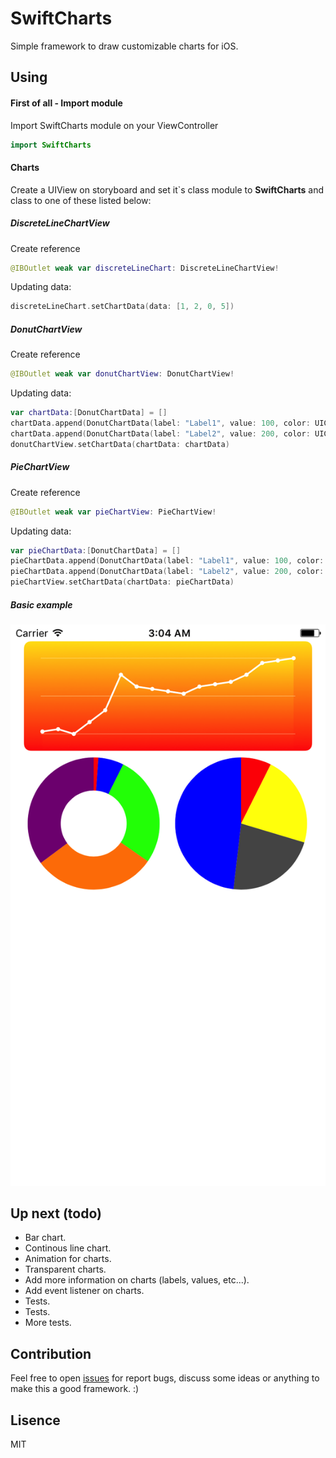 # SwiftCharts

Simple framework to draw customizable charts for iOS.

## Using
#### First of all - Import module
Import SwiftCharts module on your ViewController
``` swift
import SwiftCharts
```


#### Charts
Create a UIView on storyboard and set it`s class module to **SwiftCharts** and class to one of these listed below:
##### DiscreteLineChartView
Create reference
```swift
@IBOutlet weak var discreteLineChart: DiscreteLineChartView!
```
Updating data:
```swift
discreteLineChart.setChartData(data: [1, 2, 0, 5])
```
##### DonutChartView
Create reference
```swift
@IBOutlet weak var donutChartView: DonutChartView!
```
Updating data:
```swift
var chartData:[DonutChartData] = []
chartData.append(DonutChartData(label: "Label1", value: 100, color: UIColor.red))
chartData.append(DonutChartData(label: "Label2", value: 200, color: UIColor.blue))
donutChartView.setChartData(chartData: chartData)
```
##### PieChartView
Create reference
```swift
@IBOutlet weak var pieChartView: PieChartView!
```
Updating data:
```swift
var pieChartData:[DonutChartData] = []
pieChartData.append(DonutChartData(label: "Label1", value: 100, color: UIColor.red))
pieChartData.append(DonutChartData(label: "Label2", value: 200, color: UIColor.blue))
pieChartView.setChartData(chartData: pieChartData)
```

##### Basic example
<img src="Images/screenshot.png"/>
<br />

## Up next (todo)
- Bar chart.
- Continous line chart.
- Animation for charts.
- Transparent charts.
- Add more information on charts (labels, values, etc...).
- Add event listener on charts.
- Tests.
- Tests.
- More tests.

## Contribution
Feel free to open [issues](https://github.com/WagnerUmezaki/SwiftCharts/issues) for report bugs, discuss some ideas or anything to make this a good framework. :)
## Lisence
MIT

